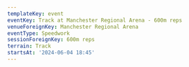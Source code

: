 ```yaml
---
templateKey: event
eventKey: Track at Manchester Regional Arena - 600m reps
venueForeignKey: Manchester Regional Arena
eventType: Speedwork
sessionForeignKey: 600m reps
terrain: Track
startsAt: '2024-06-04 18:45'
---
```


